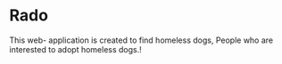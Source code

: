 # Rado
This web- application is created to find homeless dogs, People who are interested to adopt homeless dogs.!

